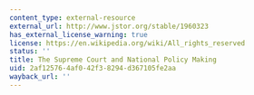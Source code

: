 ```yaml
---
content_type: external-resource
external_url: http://www.jstor.org/stable/1960323
has_external_license_warning: true
license: https://en.wikipedia.org/wiki/All_rights_reserved
status: ''
title: The Supreme Court and National Policy Making
uid: 2af12576-4af0-42f3-8294-d367105fe2aa
wayback_url: ''
---
```

